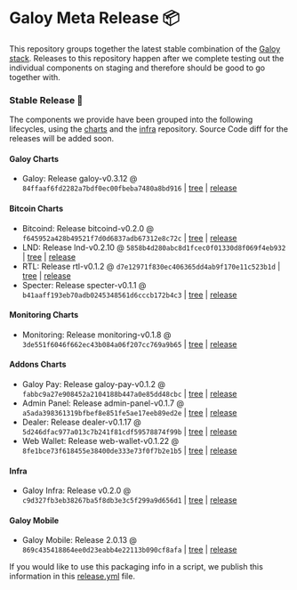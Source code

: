 # Galoy Meta Release 📦

This repository groups together the latest stable combination of the [Galoy stack](https://github.com/GaloyMoney/awesome-galoy#tech-components). 
Releases to this repository happen after we complete testing out the individual components on staging and therefore should be good to go together with.

### Stable Release 🎉

The components we provide have been grouped into the following lifecycles, using the [charts](https://github.com/GaloyMoney/charts) and the [infra](https://github.com/GaloyMoney/galoy-infra) repository. 
Source Code diff for the releases will be added soon.

#### Galoy Charts
- Galoy: Release galoy-v0.3.12 @ `84ffaaf6fd2282a7bdf0ec00fbeba7480a8bd916` | [tree](https://github.com/GaloyMoney/charts/tree/84ffaaf6fd2282a7bdf0ec00fbeba7480a8bd916/charts/galoy) | [release](https://github.com/GaloyMoney/charts/releases/tag/galoy-v0.3.12)

#### Bitcoin Charts
- Bitcoind: Release bitcoind-v0.2.0 @ `f645952a428b49521f7d0d6837adb67312e8c72c` | [tree](https://github.com/GaloyMoney/charts/tree/f645952a428b49521f7d0d6837adb67312e8c72c/charts/bitcoind) | [release](https://github.com/GaloyMoney/charts/releases/tag/bitcoind-v0.2.0)
- LND: Release lnd-v0.2.10 @ `5858b4d280abc8d1fcec0f01330d8f069f4eb932` | [tree](https://github.com/GaloyMoney/charts/tree/5858b4d280abc8d1fcec0f01330d8f069f4eb932/charts/lnd) | [release](https://github.com/GaloyMoney/charts/releases/tag/lnd-v0.2.10)
- RTL: Release rtl-v0.1.2 @ `d7e12971f830ec406365dd4ab9f170e11c523b1d` | [tree](https://github.com/GaloyMoney/charts/tree/d7e12971f830ec406365dd4ab9f170e11c523b1d/charts/rtl) | [release](https://github.com/GaloyMoney/charts/releases/tag/rtl-v0.1.2)
- Specter: Release specter-v0.1.1 @ `b41aaff193eb70adb0245348561d6cccb172b4c3` | [tree](https://github.com/GaloyMoney/charts/tree/b41aaff193eb70adb0245348561d6cccb172b4c3/charts/specter) | [release](https://github.com/GaloyMoney/charts/releases/tag/specter-v0.1.1)

#### Monitoring Charts
- Monitoring: Release monitoring-v0.1.8 @ `3de551f6046f662ec43b084a06f207cc769a9b65` | [tree](https://github.com/GaloyMoney/charts/tree/3de551f6046f662ec43b084a06f207cc769a9b65/charts/monitoring) | [release](https://github.com/GaloyMoney/charts/releases/tag/monitoring-v0.1.8)

#### Addons Charts
- Galoy Pay: Release galoy-pay-v0.1.2 @ `fabbc9a27e908452a2104188b447a0e85dd48cbc` | [tree](https://github.com/GaloyMoney/charts/tree/fabbc9a27e908452a2104188b447a0e85dd48cbc/charts/galoy-pay) | [release](https://github.com/GaloyMoney/charts/releases/tag/galoy-pay-v0.1.2)
- Admin Panel: Release admin-panel-v0.1.7 @ `a5ada398361319bfbef8e851fe5ae17eeb89ed2e` | [tree](https://github.com/GaloyMoney/charts/tree/a5ada398361319bfbef8e851fe5ae17eeb89ed2e/charts/admin-panel) | [release](https://github.com/GaloyMoney/charts/releases/tag/admin-panel-v0.1.7)
- Dealer: Release dealer-v0.1.17 @ `5d246dfac977a013c7b241f81cdf59578874f99b` | [tree](https://github.com/GaloyMoney/charts/tree/5d246dfac977a013c7b241f81cdf59578874f99b/charts/dealer) | [release](https://github.com/GaloyMoney/charts/releases/tag/dealer-v0.1.17)
- Web Wallet: Release web-wallet-v0.1.22 @ `8fe1bce73f618455e38400de333e73f0f7b2e1b5` | [tree](https://github.com/GaloyMoney/charts/tree/8fe1bce73f618455e38400de333e73f0f7b2e1b5/charts/web_wallet) | [release](https://github.com/GaloyMoney/charts/releases/tag/web-wallet-v0.1.22)

#### Infra

- Galoy Infra: Release v0.2.0 @ `c9d327fb3eb38267ba5f8db3e3c5f299a9d656d1` | [tree](https://github.com/GaloyMoney/galoy-infra/tree/c9d327fb3eb38267ba5f8db3e3c5f299a9d656d1) | [release](https://github.com/GaloyMoney/galoy-infra/releases/tag/v0.2.0)

#### Galoy Mobile

- Galoy Mobile: Release 2.0.13 @ `869c435418864ee0d23eabb4e22113b090cf8afa` | [tree](https://github.com/GaloyMoney/galoy-mobile/tree/869c435418864ee0d23eabb4e22113b090cf8afa) | [release](https://github.com/GaloyMoney/galoy-mobile/releases/tag/2.0.13)

If you would like to use this packaging info in a script, we publish this information in this [release.yml](./release.yml) file.
